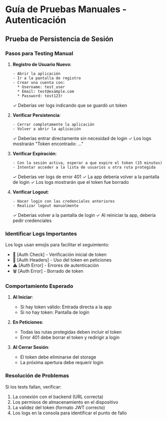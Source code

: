# Guía de Pruebas Manuales - Autenticación

## Prueba de Persistencia de Sesión

### Pasos para Testing Manual

1. **Registro de Usuario Nuevo**:
   ```
   - Abrir la aplicación
   - Ir a la pantalla de registro
   - Crear una cuenta con:
     * Username: test_user
     * Email: test@example.com
     * Password: test123!
   ```
   ✓ Deberías ver logs indicando que se guardó un token

2. **Verificar Persistencia**:
   ```
   - Cerrar completamente la aplicación
   - Volver a abrir la aplicación
   ```
   ✓ Deberías entrar directamente sin necesidad de login
   ✓ Los logs mostrarán "Token encontrado: ..."

3. **Verificar Expiración**:
   ```
   - Con la sesión activa, esperar a que expire el token (15 minutos)
   - Intentar acceder a la lista de usuarios u otra ruta protegida
   ```
   ✓ Deberías ver logs de error 401
   ✓ La app debería volver a la pantalla de login
   ✓ Los logs mostrarán que el token fue borrado

4. **Verificar Logout**:
   ```
   - Hacer login con las credenciales anteriores
   - Realizar logout manualmente
   ```
   ✓ Deberías volver a la pantalla de login
   ✓ Al reiniciar la app, debería pedir credenciales

### Identificar Logs Importantes

Los logs usan emojis para facilitar el seguimiento:
- 🔐 [Auth Check] - Verificación inicial de token
- 🔑 [Auth Headers] - Uso del token en peticiones
- ⚠️ [Auth Error] - Errores de autenticación
- 🗑️ [Auth Error] - Borrado de token

### Comportamiento Esperado

1. **Al Iniciar**:
   - Si hay token válido: Entrada directa a la app
   - Si no hay token: Pantalla de login

2. **En Peticiones**:
   - Todas las rutas protegidas deben incluir el token
   - Error 401 debe borrar el token y redirigir a login

3. **Al Cerrar Sesión**:
   - El token debe eliminarse del storage
   - La próxima apertura debe requerir login

### Resolución de Problemas

Si los tests fallan, verificar:
1. La conexión con el backend (URL correcta)
2. Los permisos de almacenamiento en el dispositivo
3. La validez del token (formato JWT correcto)
4. Los logs en la consola para identificar el punto de fallo